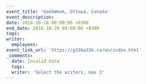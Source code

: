 ```yaml
---
event_title: 'GeekWeek, Ottawa, Canada'
event_description:
date: 2018-10-18 00:00:00 +0300
end_date: 2018-10-26 00:00:00 +0300
tags:
writer:
  employees:
event_link_url: 'https://g33kw33k.ca/en/index.html'
_comments:
  date: Invalid date
  tags:
  writer: 'Select the writers, max 3'
---
```



